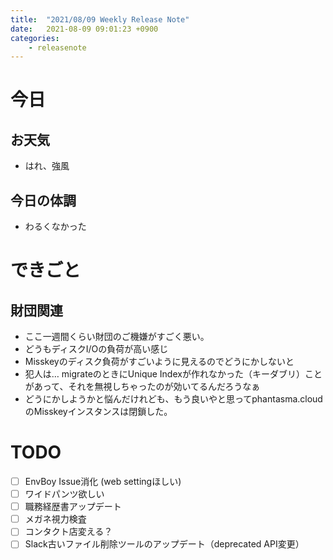 ```yaml
---
title:  "2021/08/09 Weekly Release Note"
date:   2021-08-09 09:01:23 +0900
categories:
	- releasenote
---
```

# 今日

## お天気

* はれ、強風

## 今日の体調

* わるくなかった

# できごと

## 財団関連

* ここ一週間くらい財団のご機嫌がすごく悪い。
* どうもディスクI/Oの負荷が高い感じ
* Misskeyのディスク負荷がすごいように見えるのでどうにかしないと
* 犯人は… migrateのときにUnique Indexが作れなかった（キーダブリ）ことがあって、それを無視しちゃったのが効いてるんだろうなぁ
* どうにかしようかと悩んだけれども、もう良いやと思ってphantasma.cloudのMisskeyインスタンスは閉鎖した。

# TODO 

- [ ] EnvBoy Issue消化 (web settingほしい)
- [ ] ワイドパンツ欲しい
- [ ] 職務経歴書アップデート
- [ ] メガネ視力検査
- [ ] コンタクト店変える？
- [ ] Slack古いファイル削除ツールのアップデート（deprecated API変更）
